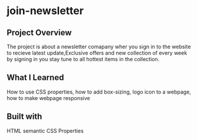 # join-newsletter
## Project Overview
The project is about a newsletter comapany wher you sign in to the website to recieve latest update,Exclusive offers and new collection of every week by signing in you stay tune to all hottest items in the collection.

## What I Learned 
How to use CSS properties, how to add box-sizing, logo icon to a webpage, how to make webpage responsive 

## Built with 
HTML semantic
CSS Properties
